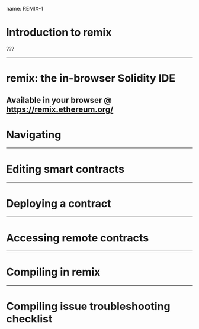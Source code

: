 name: REMIX-1
# Introduction to remix

???

---
# remix: the in-browser Solidity IDE

Available in your browser @ https://remix.ethereum.org/
---
# Navigating
---
# Editing smart contracts
---
# Deploying a contract
---
# Accessing remote contracts

---
# Compiling in remix

---
# Compiling issue troubleshooting checklist


